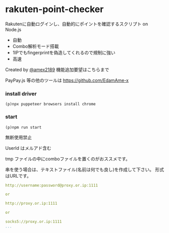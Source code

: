 # rakuten-point-checker

Rakutenに自動ログインし、自動的にポイントを確認するスクリプト on Node.js

- 自動
- Combo解析モード搭載
- 1IPでもfingerprintを偽造してくれるので規制に強い
- 高速

Created by [@amex2189](https://twitter.com/amex2189)
機能追加要望はこちらまで

PayPay.js 等の他のツールは https://github.com/EdamAme-x

### install driver

`(p)npx puppeteer browsers install chrome`

### start

`(p)npm run start`

無断使用禁止

UserId はメルアド含む

tmp ファイルの中にcomboファイルを置くのがおススメです。

串を使う場合は、テキストファイル(名前は何でも良し)を作成して下さい。
形式はURLです。

```yaml
http://username:password@proxy.or.ip:1111

or

http://proxy.or.ip:1111

or

socks5://proxy.or.ip:1111
...
```